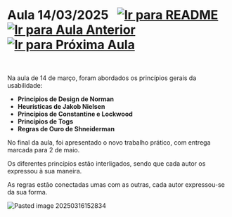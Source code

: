# Aula 14/03/2025 &nbsp; [![Ir para README](https://img.shields.io/badge/Indice-Verde?style=for-the-badge)](../README.md#indice) &nbsp; [![Ir para Aula Anterior](https://img.shields.io/badge/Anterior-Aula%203-007ACC?style=for-the-badge)](../aulas/07-03-2025.md) [![Ir para Próxima Aula](https://img.shields.io/badge/Próxima-Aula%205-007ACC?style=for-the-badge)](../aulas/21-03-2025.md)

<br>

<p>
 
Na aula de 14 de março, foram abordados os princípios gerais da usabilidade:

- **Princípios de Design de Norman**  
- **Heurísticas de Jakob Nielsen**  
- **Princípios de Constantine e Lockwood**  
- **Princípios de Togs**  
- **Regras de Ouro de Shneiderman**  

No final da aula, foi apresentado o novo trabalho prático, com entrega marcada para 2 de maio.  

Os diferentes princípios estão interligados, sendo que cada autor os expressou à sua maneira.

</p>

<p>

As regras estão conectadas umas com as outras, cada autor expressou-se da sua forma.
 
</p>

![Pasted image 20250316152834](https://github.com/user-attachments/assets/730d7561-2840-4f40-8423-52558f40230e)

